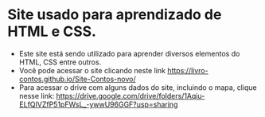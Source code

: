 Site usado para aprendizado de HTML e CSS.
=================
<!--ts-->
   * Este site está sendo utilizado para aprender diversos elementos do HTML, CSS entre outros.
   * Você pode acessar o site clicando neste link https://livro-contos.github.io/Site-Contos-novo/
   * Para acessar o drive com alguns dados do site, incluindo o mapa, clique nesse link: https://drive.google.com/drive/folders/1Aqiu-ELfQIVZfP51pFWsL_-ywwU96GGF?usp=sharing
<!--te-->

